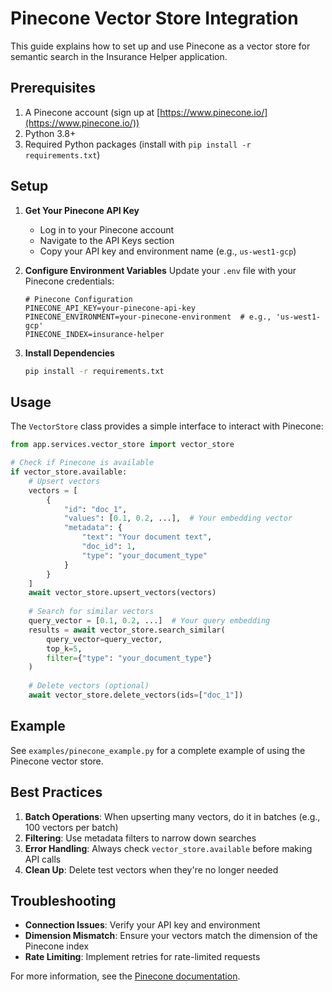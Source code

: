 # Pinecone Vector Store Integration

This guide explains how to set up and use Pinecone as a vector store for semantic search in the Insurance Helper application.

## Prerequisites

1. A Pinecone account (sign up at [https://www.pinecone.io/](https://www.pinecone.io/))
2. Python 3.8+
3. Required Python packages (install with `pip install -r requirements.txt`)

## Setup

1. **Get Your Pinecone API Key**
   - Log in to your Pinecone account
   - Navigate to the API Keys section
   - Copy your API key and environment name (e.g., `us-west1-gcp`)

2. **Configure Environment Variables**
   Update your `.env` file with your Pinecone credentials:
   ```
   # Pinecone Configuration
   PINECONE_API_KEY=your-pinecone-api-key
   PINECONE_ENVIRONMENT=your-pinecone-environment  # e.g., 'us-west1-gcp'
   PINECONE_INDEX=insurance-helper
   ```

3. **Install Dependencies**
   ```bash
   pip install -r requirements.txt
   ```

## Usage

The `VectorStore` class provides a simple interface to interact with Pinecone:

```python
from app.services.vector_store import vector_store

# Check if Pinecone is available
if vector_store.available:
    # Upsert vectors
    vectors = [
        {
            "id": "doc_1",
            "values": [0.1, 0.2, ...],  # Your embedding vector
            "metadata": {
                "text": "Your document text",
                "doc_id": 1,
                "type": "your_document_type"
            }
        }
    ]
    await vector_store.upsert_vectors(vectors)
    
    # Search for similar vectors
    query_vector = [0.1, 0.2, ...]  # Your query embedding
    results = await vector_store.search_similar(
        query_vector=query_vector,
        top_k=5,
        filter={"type": "your_document_type"}
    )
    
    # Delete vectors (optional)
    await vector_store.delete_vectors(ids=["doc_1"])
```

## Example

See `examples/pinecone_example.py` for a complete example of using the Pinecone vector store.

## Best Practices

1. **Batch Operations**: When upserting many vectors, do it in batches (e.g., 100 vectors per batch)
2. **Filtering**: Use metadata filters to narrow down searches
3. **Error Handling**: Always check `vector_store.available` before making API calls
4. **Clean Up**: Delete test vectors when they're no longer needed

## Troubleshooting

- **Connection Issues**: Verify your API key and environment
- **Dimension Mismatch**: Ensure your vectors match the dimension of the Pinecone index
- **Rate Limiting**: Implement retries for rate-limited requests

For more information, see the [Pinecone documentation](https://docs.pinecone.io/).
